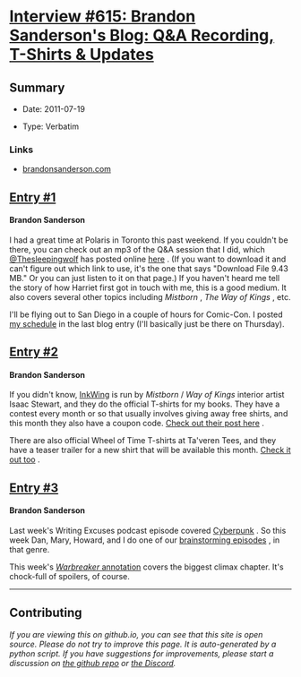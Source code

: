 # [Interview #615: Brandon Sanderson's Blog: Q&A Recording, T-Shirts & Updates](https://www.theoryland.com/intvmain.php?i=615)

## Summary

- Date: 2011-07-19

- Type: Verbatim

### Links

- [brandonsanderson.com](http://www.brandonsanderson.com/blog/999/QandA-Recording-T-Shirts-and-Updates)


## [Entry #1](./t-615/1)

#### Brandon Sanderson

I had a great time at Polaris in Toronto this past weekend. If you couldn't be there, you can check out an mp3 of the Q&A session that I did, which
[@Thesleepingwolf](http://twitter.com/Thesleepingwolf)
has posted online
[here](http://kiwi6.com/file/738gedlzct)
. (If you want to download it and can't figure out which link to use, it's the one that says "Download File 9.43 MB." Or you can just listen to it on that page.) If you haven't heard me tell the story of how Harriet first got in touch with me, this is a good medium. It also covers several other topics including
*Mistborn*
,
*The Way of Kings*
, etc.

I'll be flying out to San Diego in a couple of hours for Comic-Con. I posted
[my schedule](http://brandonsanderson.com/blog/998/)
in the last blog entry (I'll basically just be there on Thursday).

## [Entry #2](./t-615/2)

#### Brandon Sanderson

If you didn't know,
[InkWing](http://store.inkwing.com/)
is run by
*Mistborn*
/
*Way of Kings*
interior artist Isaac Stewart, and they do the official T-shirts for my books. They have a contest every month or so that usually involves giving away free shirts, and this month they also have a coupon code.
[Check out their post here](http://inkwing.blogspot.com/2011/07/coupon-contest.html)
.

There are also official Wheel of Time T-shirts at Ta'veren Tees, and they have a teaser trailer for a new shirt that will be available this month.
[Check it out too](http://www.youtube.com/watch?v=-Nuy6D61Rro)
.

## [Entry #3](./t-615/3)

#### Brandon Sanderson

Last week's Writing Excuses podcast episode covered
[Cyberpunk](http://www.writingexcuses.com/2011/07/10/)
. So this week Dan, Mary, Howard, and I do one of our
[brainstorming episodes](http://www.writingexcuses.com/2011/07/17/)
, in that genre.

This week's
[*Warbreaker*
annotation](http://brandonsanderson.com/annotation/437/Warbreaker-Chapter-Fifty-Seven)
covers the biggest climax chapter. It's chock-full of spoilers, of course.


---

## Contributing

*If you are viewing this on github.io, you can see that this site is open source. Please do not try to improve this page. It is auto-generated by a python script. If you have suggestions for improvements, please start a discussion on [the github repo](https://source.wot.wiki) or [the Discord](https://discord.wot.wiki).*